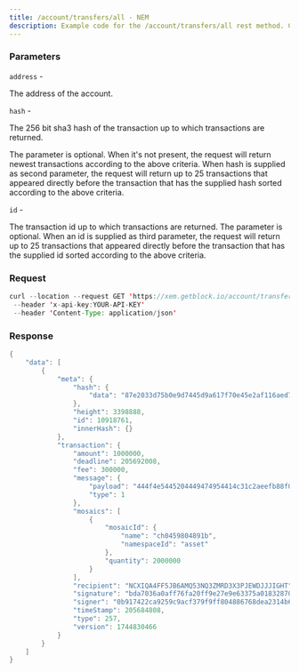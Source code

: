 ```yaml
---
title: /account/transfers/all - NEM
description: Example code for the /account/transfers/all rest method. Сomplete guide on how to use /account/transfers/all rest in GetBlock.io Web3 documentation.
---
```


### Parameters


`address` -

The address of the account.

`hash` -

The 256 bit sha3 hash of the transaction up to which transactions are
returned.

The parameter is optional. When it's not present, the request will
return newest transactions according to the above criteria. When hash is
supplied as second parameter, the request will return up to 25
transactions that appeared directly before the transaction that has the
supplied hash sorted according to the above criteria.

`id` -

The transaction id up to which transactions are returned. The parameter
is optional. When an id is supplied as third parameter, the request will
return up to 25 transactions that appeared directly before the
transaction that has the supplied id sorted according to the above
criteria.

### Request

``` java
curl --location --request GET 'https://xem.getblock.io/account/transfers/all?address=NCXIQA4FF5JB6AMQ53NQ3ZMRD3X3PJEWDJJJIGHT&id=10919973'
 --header 'x-api-key:YOUR-API-KEY' 
 --header 'Content-Type: application/json'
```

###  Response

``` java
{
    "data": [
        {
            "meta": {
                "hash": {
                    "data": "87e2033d75b0e9d7445d9a617f70e45e2af116aed7c6895d586822316811e318"
                },
                "height": 3398888,
                "id": 10918761,
                "innerHash": {}
            },
            "transaction": {
                "amount": 1000000,
                "deadline": 205692008,
                "fee": 300000,
                "message": {
                    "payload": "444f4e5445204449474954414c31c2aeefb88f0a68747470733a2f2f6d6f62696c652e747769747465722e636f6d2f6469676974616c31720a68747470733a2f2f7777772e62657867726f75702e696e666f0a68747470733a2f2f6d6f62696c652e6265782e676c6f62616c0a68747470733a2f2f646578782e676c6f62616c0a68747470733a2f2f6962696e2e676c6f62616c0a",
                    "type": 1
                },
                "mosaics": [
                    {
                        "mosaicId": {
                            "name": "ch0459804891b",
                            "namespaceId": "asset"
                        },
                        "quantity": 2000000
                    }
                ],
                "recipient": "NCXIQA4FF5JB6AMQ53NQ3ZMRD3X3PJEWDJJJIGHT",
                "signature": "bda7036a0aff76fa20ff9e27e9e63375a018328703c6294ac869ffb3a597526c9509cf92057e0893e9c1b0de656ecc19832913f115b5679f69e14ead23fe5c0c",
                "signer": "0b917422ca9259c9acf379f9ff804886768dea2314b670b64732cb73a72576ca",
                "timeStamp": 205684808,
                "type": 257,
                "version": 1744830466
            }
        }
    ]
}
```

